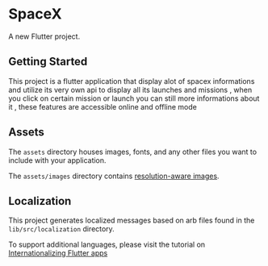 # SpaceX

A new Flutter project.

## Getting Started

This project is a flutter application that display alot of spacex informations and utilize its very own api to display all its launches and missions , when you click on certain mission or launch you can still more informations about it , these features are accessible online and offline mode


## Assets

The `assets` directory houses images, fonts, and any other files you want to
include with your application.

The `assets/images` directory contains [resolution-aware
images](https://flutter.dev/docs/development/ui/assets-and-images#resolution-aware).

## Localization

This project generates localized messages based on arb files found in
the `lib/src/localization` directory.

To support additional languages, please visit the tutorial on
[Internationalizing Flutter
apps](https://flutter.dev/docs/development/accessibility-and-localization/internationalization)
